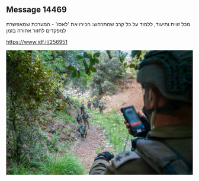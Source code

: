 ## Message 14469

מכל זווית ותיעוד, ללמוד על כל קרב שהתרחש:
הכירו את 'לאסו' - המערכת שמאפשרת למפקדים לחזור אחורה בזמן

https://www.idf.il/256951

![Photo](14469/14469_photo.jpg)

